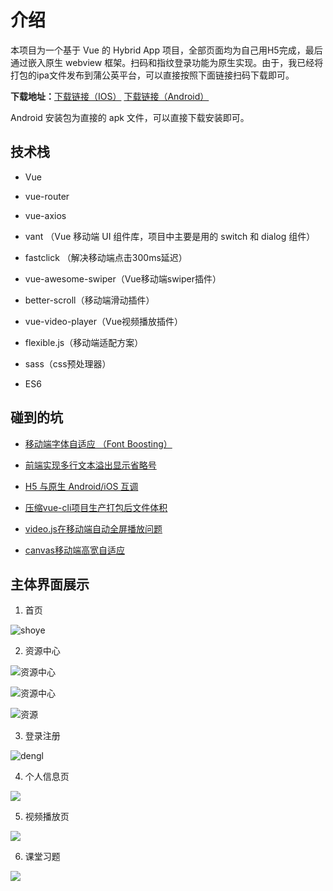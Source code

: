 # 介绍

本项目为一个基于 Vue 的 Hybrid App 项目，全部页面均为自己用H5完成，最后通过嵌入原生 webview 框架。扫码和指纹登录功能为原生实现。由于，我已经将打包的ipa文件发布到蒲公英平台，可以直接按照下面链接扫码下载即可。

**下载地址：**<a href="https://www.pgyer.com/W4sm">下载链接（IOS）</a> <a href="http://www.gk0101.com/gk0101_android.apk">下载链接（Android）</a>

Android 安装包为直接的 apk 文件，可以直接下载安装即可。

## 技术栈

* Vue

* vue-router

* vue-axios

* vant （Vue 移动端 UI 组件库，项目中主要是用的 switch 和 dialog 组件）

* fastclick （解决移动端点击300ms延迟）

* vue-awesome-swiper（Vue移动端swiper插件）

* better-scroll（移动端滑动插件）

* vue-video-player（Vue视频播放插件）

* flexible.js（移动端适配方案）

* sass（css预处理器）

* ES6

## 碰到的坑

* [移动端字体自适应 （Font Boosting）](https://github.com/pubdreamcc/web-study/blob/master/%E5%B9%B3%E6%97%B6%E8%B8%A9%E5%9D%91%E6%80%BB%E7%BB%93/%E8%A7%A3%E5%86%B3%E7%A7%BB%E5%8A%A8%E7%AB%AF%E5%AD%97%E4%BD%93%E8%87%AA%E5%8A%A8%E9%80%82%E5%BA%94%E7%9A%84%E9%97%AE%E9%A2%98.md)

* [前端实现多行文本溢出显示省略号](https://github.com/pubdreamcc/web-study/blob/master/%E5%B9%B3%E6%97%B6%E8%B8%A9%E5%9D%91%E6%80%BB%E7%BB%93/%E5%89%8D%E7%AB%AF%E5%AE%9E%E7%8E%B0%E5%A4%9A%E8%A1%8C%E6%96%87%E6%9C%AC%E6%BA%A2%E5%87%BA%E7%9C%81%E7%95%A5%E5%8F%B7.md)

* [H5 与原生 Android/iOS 互调](https://github.com/pubdreamcc/web-study/blob/master/%E5%B9%B3%E6%97%B6%E8%B8%A9%E5%9D%91%E6%80%BB%E7%BB%93/H5%E4%B8%8E%E5%8E%9F%E7%94%9FAndroid%E6%88%96IOS%E4%BA%92%E8%B0%83.md)

* [压缩vue-cli项目生产打包后文件体积](https://github.com/pubdreamcc/web-study/blob/master/%E5%B9%B3%E6%97%B6%E8%B8%A9%E5%9D%91%E6%80%BB%E7%BB%93/%E5%8E%8B%E7%BC%A9vue-cli%E9%A1%B9%E7%9B%AE%E7%94%9F%E4%BA%A7%E6%89%93%E5%8C%85%E5%90%8E%E6%96%87%E4%BB%B6%E4%BD%93%E7%A7%AF.md)

* [video.js在移动端自动全屏播放问题](https://github.com/pubdreamcc/web-study/blob/master/%E5%B9%B3%E6%97%B6%E8%B8%A9%E5%9D%91%E6%80%BB%E7%BB%93/video.js%E5%9C%A8%E7%A7%BB%E5%8A%A8%E7%AB%AF%E8%87%AA%E5%8A%A8%E5%85%A8%E5%B1%8F%E6%92%AD%E6%94%BE%E9%97%AE%E9%A2%98.md)

* [canvas移动端高宽自适应](https://github.com/pubdreamcc/web-study/blob/master/%E5%B9%B3%E6%97%B6%E8%B8%A9%E5%9D%91%E6%80%BB%E7%BB%93/canvas%E7%A7%BB%E5%8A%A8%E7%AB%AF%E9%AB%98%E5%AE%BD%E8%87%AA%E9%80%82%E5%BA%94.md)

## 主体界面展示

1. 首页

![shoye](https://wx1.sinaimg.cn/mw690/006teScagy1g323avxa8ej30u01hcgsh.jpg)

2. 资源中心

![资源中心](https://wx4.sinaimg.cn/mw690/006teScagy1g323b9skh3j30u01hcwk2.jpg)

![资源中心](https://wx1.sinaimg.cn/mw690/006teScagy1g323b8swdmj30u01hcq9a.jpg)

![资源](https://wx3.sinaimg.cn/mw690/006teScagy1g323b8410lj30u01hc40z.jpg)

3. 登录注册

![dengl](https://wx4.sinaimg.cn/mw690/006teScagy1g323b9yszkj30u01hcac6.jpg)

4. 个人信息页

![](https://wx2.sinaimg.cn/mw690/006teScagy1g323ba64laj30u01hc0xz.jpg)

5. 视频播放页

![](https://wx3.sinaimg.cn/mw690/006teScagy1g323bb9mtej30u01hc45n.jpg)

6. 课堂习题

![](https://wx4.sinaimg.cn/mw690/006teScagy1g323kqwjctj30u01hcwkf.jpg)